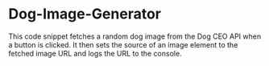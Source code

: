 # Dog-Image-Generator
This code snippet fetches a random dog image from the Dog CEO API when a button is clicked. It then sets the source of an image element to the fetched image URL and logs the URL to the console.